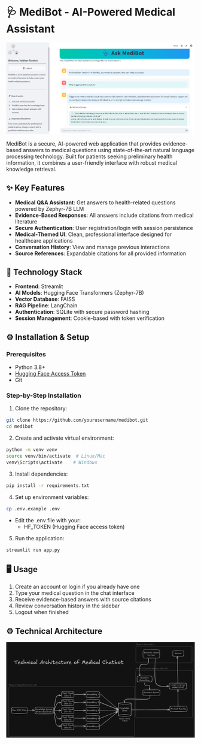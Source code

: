 # 🩺 MediBot - AI-Powered Medical Assistant

![MediBot Interface](medichatbot_interface.png) 

MediBot is a secure, AI-powered web application that provides evidence-based answers to medical questions using state-of-the-art natural language processing technology. Built for patients seeking preliminary health information, it combines a user-friendly interface with robust medical knowledge retrieval.

## ✨ Key Features

- **Medical Q&A Assistant**: Get answers to health-related questions powered by Zephyr-7B LLM
- **Evidence-Based Responses**: All answers include citations from medical literature
- **Secure Authentication**: User registration/login with session persistence
- **Medical-Themed UI**: Clean, professional interface designed for healthcare applications
- **Conversation History**: View and manage previous interactions
- **Source References**: Expandable citations for all provided information

## 🚀 Technology Stack

- **Frontend**: Streamlit
- **AI Models**: Hugging Face Transformers (Zephyr-7B)
- **Vector Database**: FAISS
- **RAG Pipeline**: LangChain
- **Authentication**: SQLite with secure password hashing
- **Session Management**: Cookie-based with token verification

## ⚙️ Installation & Setup

### Prerequisites
- Python 3.8+
- [Hugging Face Access Token](https://huggingface.co/settings/tokens)
- Git

### Step-by-Step Installation

1. Clone the repository:
```bash
git clone https://github.com/yourusername/medibot.git
cd medibot
```
2. Create and activate virtual environment:
```bash
python -m venv venv
source venv/bin/activate  # Linux/Mac
venv\Scripts\activate    # Windows
```
3. Install dependencies:
```bash
pip install -r requirements.txt
```
4. Set up environment variables:
```bash
cp .env.example .env
```
- Edit the .env file with your:
    - HF_TOKEN (Hugging Face access token)
5. Run the application:
```bash
streamlit run app.py
```

## 🖥️ Usage
1. Create an account or login if you already have one
2. Type your medical question in the chat interface
3. Receive evidence-based answers with source citations
4. Review conversation history in the sidebar
5. Logout when finished

## ⚙️ Technical Architecture

![Technical Architecture](medibot_1_tech_arch.png) 
